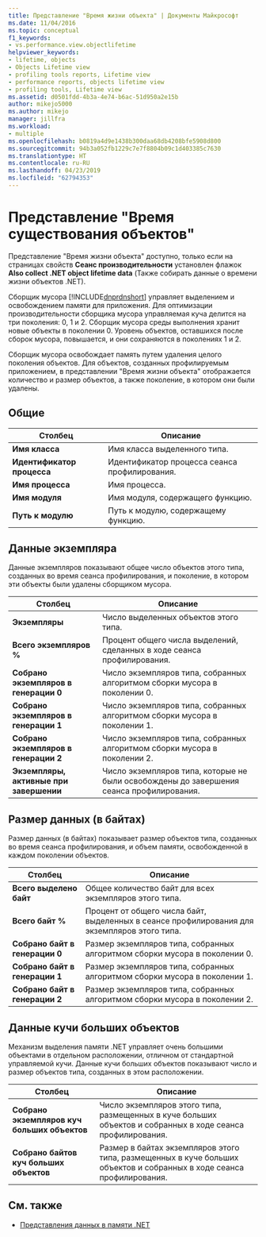 ```yaml
---
title: Представление "Время жизни объекта" | Документы Майкрософт
ms.date: 11/04/2016
ms.topic: conceptual
f1_keywords:
- vs.performance.view.objectlifetime
helpviewer_keywords:
- lifetime, objects
- Objects Lifetime view
- profiling tools reports, Lifetime view
- performance reports, objects lifetime view
- profiling tools, Lifetime view
ms.assetid: d0501fdd-4b3a-4e74-b6ac-51d950a2e15b
author: mikejo5000
ms.author: mikejo
manager: jillfra
ms.workload:
- multiple
ms.openlocfilehash: b0819a4d9e1438b300daa68db4208bfe5908d800
ms.sourcegitcommit: 94b3a052fb1229c7e7f8804b09c1d403385c7630
ms.translationtype: HT
ms.contentlocale: ru-RU
ms.lasthandoff: 04/23/2019
ms.locfileid: "62794353"
---
```

# <a name="object-lifetime-view"></a>Представление "Время существования объектов"
Представление "Время жизни объекта" доступно, только если на страницах свойств **Сеанс производительности** установлен флажок **Also collect .NET object lifetime data** (Также собирать данные о времени жизни объектов .NET).

 Сборщик мусора [!INCLUDE[dnprdnshort](../code-quality/includes/dnprdnshort_md.md)] управляет выделением и освобождением памяти для приложения. Для оптимизации производительности сборщика мусора управляемая куча делится на три поколения: 0, 1 и 2. Сборщик мусора среды выполнения хранит новые объекты в поколении 0. Уровень объектов, оставшихся после сборок мусора, повышается, и они сохраняются в поколениях 1 и 2.

 Сборщик мусора освобождает память путем удаления целого поколения объектов. Для объектов, созданных профилируемым приложением, в представлении "Время жизни объекта" отображается количество и размер объектов, а также поколение, в котором они были удалены.

## <a name="general"></a>Общие

|Столбец|Описание|
|------------|-----------------|
|**Имя класса**|Имя класса выделенного типа.|
|**Идентификатор процесса**|Идентификатор процесса сеанса профилирования.|
|**Имя процесса**|Имя процесса.|
|**Имя модуля**|Имя модуля, содержащего функцию.|
|**Путь к модулю**|Путь к модулю, содержащему функцию.|

## <a name="instance-data"></a>Данные экземпляра
 Данные экземпляров показывают общее число объектов этого типа, созданных во время сеанса профилирования, и поколение, в котором эти объекты были удалены сборщиком мусора.

|Столбец|Описание|
|------------|-----------------|
|**Экземпляры**|Число выделенных объектов этого типа.|
|**Всего экземпляров %**|Процент общего числа выделений, сделанных в ходе сеанса профилирования.|
|**Собрано экземпляров в генерации 0**|Число экземпляров типа, собранных алгоритмом сборки мусора в поколении 0.|
|**Собрано экземпляров в генерации 1**|Число экземпляров типа, собранных алгоритмом сборки мусора в поколении 1.|
|**Собрано экземпляров в генерации 2**|Число экземпляров типа, собранных алгоритмом сборки мусора в поколении 2.|
|**Экземпляры, активные при завершении**|Число экземпляров типа, которые не были освобождены до завершения сеанса профилирования.|

## <a name="size-byte-data"></a>Размер данных (в байтах)
 Размер данных (в байтах) показывает размер объектов типа, созданных во время сеанса профилирования, и объем памяти, освобожденной в каждом поколении объектов.

|Столбец|Описание|
|------------|-----------------|
|**Всего выделено байт**|Общее количество байт для всех экземпляров этого типа.|
|**Всего байт %**|Процент от общего числа байт, выделенных в сеансе профилирования для экземпляров этого типа.|
|**Собрано байт в генерации 0**|Размер экземпляров типа, собранных алгоритмом сборки мусора в поколении 0.|
|**Собрано байт в генерации 1**|Размер экземпляров типа, собранных алгоритмом сборки мусора в поколении 1.|
|**Собрано байт в генерации 2**|Размер экземпляров типа, собранных алгоритмом сборки мусора в поколении 2.|

## <a name="large-object-heap-data"></a>Данные кучи больших объектов
 Механизм выделения памяти .NET управляет очень большими объектами в отдельном расположении, отличном от стандартной управляемой кучи. Данные кучи больших объектов показывают число и размер объектов типа, созданных в этом расположении.

|Столбец|Описание|
|------------|-----------------|
|**Собрано экземпляров куч больших объектов**|Число экземпляров этого типа, размещенных в куче больших объектов и собранных в ходе сеанса профилирования.|
|**Собрано байтов куч больших объектов**|Размер в байтах экземпляров этого типа, размещенных в куче больших объектов и собранных в ходе сеанса профилирования.|

## <a name="see-also"></a>См. также
- [Представления данных в памяти .NET](../profiling/dotnet-memory-data-views.md)